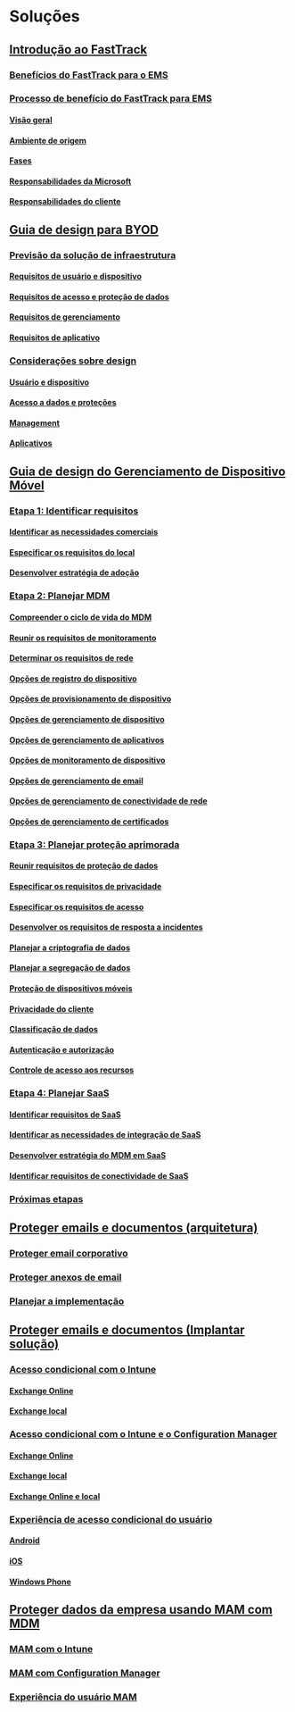 # Soluções
## [Introdução ao FastTrack](enterprise-mobility-fasttrack-program.md)
### [Benefícios do FastTrack para o EMS](fasttrack-center-benefit-for-enterprise-mobility-suite-ems.md)
### [Processo de benefício do FastTrack para EMS](fasttrack-center-benefit-process-for-enterprise-mobility-suite-ems.md)
#### [Visão geral](fasttrack-center-benefit-process-for-ems-overview.md)
#### [Ambiente de origem](fasttrack-center-benefit-process-for-ems-environment-expectations.md)
#### [Fases](fasttrack-center-benefit-process-for-ems-phases.md)
#### [Responsabilidades da Microsoft](fasttrack-center-benefit-process-for-ems-microsoft-responsibilities.md)
#### [Responsabilidades do cliente](fasttrack-center-benefit-process-for-ems-your-responsibilities.md)
## [Guia de design para BYOD](byod-design-considerations-guide.md)
### [Previsão da solução de infraestrutura](byod-envisioning-the-byod-infrastructure-solution.md)
#### [Requisitos de usuário e dispositivo](byod-user-device-reqs.md)
#### [Requisitos de acesso e proteção de dados](byod-data-access-protection-reqs.md)
#### [Requisitos de gerenciamento](byod-management-reqs.md)
#### [Requisitos de aplicativo](byod-app-reqs.md)
### [Considerações sobre design](byod-design-considerations.md)
#### [Usuário e dispositivo](byod-user-and-device-considerations.md)
#### [Acesso a dados e proteções](byod-data-access-and-protection-considerations.md)
#### [Management](byod-management-considerations.md)
#### [Aplicativos](byod-app-considerations.md)
## [Guia de design do Gerenciamento de Dispositivo Móvel](mdm-design-considerations-guide.md)
### [Etapa 1: Identificar requisitos](mdm-step-1-identify-your-mobile-device-management-requirements.md)
#### [Identificar as necessidades comerciais](mdm-identify-business-needs.md)
#### [Especificar os requisitos do local](mdm-specify-mdm-location-requirements.md)
#### [Desenvolver estratégia de adoção](mdm-develop-mdm-adoption-strategy.md)
### [Etapa 2: Planejar MDM](mdm-step-2-plan-for-mobile-device-management.md)
#### [Compreender o ciclo de vida do MDM](mdm-understand-mdm-lifecycle.md)
#### [Reunir os requisitos de monitoramento](mdm-gather-monitoring-requirements.md)
#### [Determinar os requisitos de rede](mdm-determine-network-requirements.md)
#### [Opções de registro do dispositivo](mdm-device-enrollment-options.md)
#### [Opções de provisionamento de dispositivo](mdm-device-provisioning-options.md)
#### [Opções de gerenciamento de dispositivo](mdm-device-management-options.md)
#### [Opções de gerenciamento de aplicativos](mdm-application-management-options.md)
#### [Opções de monitoramento de dispositivo](mdm-device-monitoring-options.md)
#### [Opções de gerenciamento de email](mdm-email-management-options.md)
#### [Opções de gerenciamento de conectividade de rede](mdm-network-connectivity-management-options.md)
#### [Opções de gerenciamento de certificados](mdm-certificate-management-options.md)
### [Etapa 3: Planejar proteção aprimorada](mdm-step-3-plan-enhancing-mobile-devices-protection.md)
#### [Reunir requisitos de proteção de dados](mdm-gather-data-protection-requirements.md)
#### [Especificar os requisitos de privacidade](mdm-specify-privacy-requirements.md)
#### [Especificar os requisitos de acesso](mdm-specify-your-access-requirements.md)
#### [Desenvolver os requisitos de resposta a incidentes](mdm-develop-incident-response-requirements.md)
#### [Planejar a criptografia de dados](mdm-data-encryption.md)
#### [Planejar a segregação de dados](mdm-data-segregation.md)
#### [Proteção de dispositivos móveis](mdm-hardening-mobile-devices.md)
#### [Privacidade do cliente](mdm-client-privacy.md)
#### [Classificação de dados](mdm-data-classification.md)
#### [Autenticação e autorização](mdm-authentication-authorization.md)
#### [Controle de acesso aos recursos](mdm-access-control-resources.md)
### [Etapa 4: Planejar SaaS](mdm-step-4-plan-for-software-as-a-service-mobile-device-management.md)
#### [Identificar requisitos de SaaS](mdm-identify-saas-requirements.md)
#### [Identificar as necessidades de integração de SaaS](mdm-identify-saas-solution-infrastructure-integration-needs.md)
#### [Desenvolver estratégia do MDM em SaaS](mdm-develop-saas-mdm-strategy.md)
#### [Identificar requisitos de conectividade de SaaS](mdm-identify-saas-connectivity-requirements.md)
### [Próximas etapas](mdm-next-steps-and-additional-resources.md)
## [Proteger emails e documentos (arquitetura)](architecture-guidance-for-protecting-company-email-and-documents.md)
### [Proteger email corporativo](protect-corporate-email-documents.md)
### [Proteger anexos de email](protect-email-attachments.md)
### [Planejar a implementação](implement-solution.md)
## [Proteger emails e documentos (Implantar solução)](learn-how-to-deploy-a-solution-for-protecting-company-email-and-documents.md)
### [Acesso condicional com o Intune](conditional-access-intune.md)
#### [Exchange Online](conditional-access-intune-exchange-online.md)
#### [Exchange local](conditional-access-intune-exchange.md)
### [Acesso condicional com o Intune e o Configuration Manager](conditional-access-intune-configmgr.md)
#### [Exchange Online](conditional-access-intune-configmgr-exchange-online.md)
#### [Exchange local](conditional-access-intune-configmgr-exchange.md)
#### [Exchange Online e local](conditional-access-intune-configmgr-coexist.md)
### [Experiência de acesso condicional do usuário](end-user-experience-conditional-access.md)
#### [Android](end-user-experience-conditional-access-android.md)
#### [iOS](end-user-experience-conditional-access-ios.md)
#### [Windows Phone](end-user-experience-conditional-access-winphone.md)
## [Proteger dados da empresa usando MAM com MDM](protect-company-data-on-mobile-devices-through-application-management-policies.md)
### [MAM com o Intune](MAM-intune.md)
### [MAM com Configuration Manager](MAM-configmgr.md)
### [Experiência do usuário MAM](end-user-experience-MAM.md)


<!--HONumber=Jul16_HO1-->


